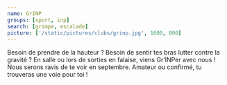 ```yaml
---
name: GrINP
groups: [sport, inp]
search: [grimpe, escalade]
picture: ['/static/pictures/clubs/grinp.jpg', 1600, 800]
---
```

Besoin de prendre de la hauteur ? Besoin de sentir tes bras lutter contre la gravité ? En salle ou lors de sorties en falaise, viens Gr’INPer avec nous ! Nous serons ravis de te voir en septembre. Amateur ou confirmé, tu trouveras une voie pour toi !
